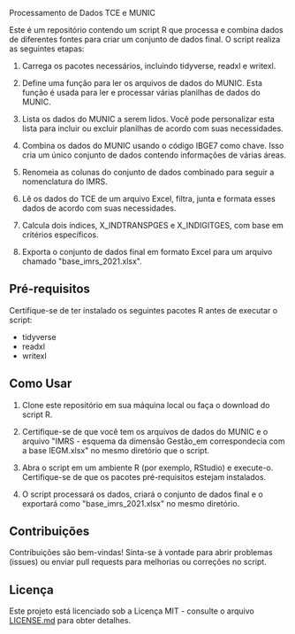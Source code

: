 Processamento de Dados TCE e MUNIC

Este é um repositório contendo um script R que processa e combina dados de diferentes fontes para criar um conjunto de dados final. O script realiza as seguintes etapas:

1. Carrega os pacotes necessários, incluindo tidyverse, readxl e writexl.

2. Define uma função para ler os arquivos de dados do MUNIC. Esta função é usada para ler e processar várias planilhas de dados do MUNIC.

3. Lista os dados do MUNIC a serem lidos. Você pode personalizar esta lista para incluir ou excluir planilhas de acordo com suas necessidades.

4. Combina os dados do MUNIC usando o código IBGE7 como chave. Isso cria um único conjunto de dados contendo informações de várias áreas.

5. Renomeia as colunas do conjunto de dados combinado para seguir a nomenclatura do IMRS.

6. Lê os dados do TCE de um arquivo Excel, filtra, junta e formata esses dados de acordo com suas necessidades.

7. Calcula dois índices, X_INDTRANSPGES e X_INDIGITGES, com base em critérios específicos.

8. Exporta o conjunto de dados final em formato Excel para um arquivo chamado "base_imrs_2021.xlsx".

## Pré-requisitos

Certifique-se de ter instalado os seguintes pacotes R antes de executar o script:

- tidyverse
- readxl
- writexl

## Como Usar

1. Clone este repositório em sua máquina local ou faça o download do script R.

2. Certifique-se de que você tem os arquivos de dados do MUNIC e o arquivo "IMRS - esquema da dimensão Gestão_em correspondecia com a base IEGM.xlsx" no mesmo diretório que o script.

3. Abra o script em um ambiente R (por exemplo, RStudio) e execute-o. Certifique-se de que os pacotes pré-requisitos estejam instalados.

4. O script processará os dados, criará o conjunto de dados final e o exportará como "base_imrs_2021.xlsx" no mesmo diretório.

## Contribuições

Contribuições são bem-vindas! Sinta-se à vontade para abrir problemas (issues) ou enviar pull requests para melhorias ou correções no script.

## Licença

Este projeto está licenciado sob a Licença MIT - consulte o arquivo [LICENSE.md](LICENSE.md) para obter detalhes.


